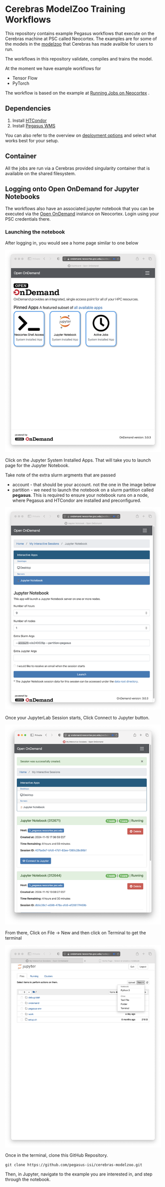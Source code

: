 # Cerebras ModelZoo Training Workflows

This repository contains example Pegasus workflows that execute on the Cerebras machine at PSC called Neocortex. The examples are for some of the models in the [modelzoo](https://portal.neocortex.psc.edu/docs/modelzoo.html) that Cerebras has made availble for users to run. 

The workflows in this repository validate, compiles and trains the model.

At the moment we have example workflows for 

* Tensor Flow
* PyTorch 

The workflow is based on the example at 
[Running Jobs on Neocortex](https://portal.neocortex.psc.edu/docs/running-jobs.html) .


## Dependencies

1. Install [HTCondor](https://htcondor.readthedocs.io/en/latest/getting-htcondor/)
2. Install [Pegasus WMS](https://pegasus.isi.edu/documentation/user-guide/installation.html)

You can also refer to the overview on [deployment options](https://pegasus.isi.edu/docs/5.0.8dev/user-guide/deployment-scenarios.html#hpc-clusters-system-install) 
and select what works best for your setup.

## Container

All the jobs are run via a Cerebras provided singularity container that is 
available on the shared filesystem.


## Logging onto Open OnDemand for Jupyter Notebooks

The workflows also have an associated jupyter notebook that you can be executed via the 
[Open OnDemand](https://ondemand.neocortex.psc.edu) instance on Neocortex. Login
using your PSC credentials there.

### Launching the notebook

After logging in, you would see a home page similar to one below

![Open OnDemand Home](./images/openondemand-home.png)

Click on the Jupyter System Installed Apps. That will take you to launch page for the
Jupyter Notebook.

Take note of the extra slurm argments that are passed

* account - that should be your account. not the one in the image below
* partition - we need to launch the notebook on a slurm partition called **pegasus**. This
              is required to ensure your notebook runs on a node, where Pegasus and HTCondor
              are installed and preconfigured.

![Open OnDemand Launch](./images/openondemand-notebook-launch.png)

Once your JupyterLab Session starts, Click Connect to Jupyter button.

![Open OnDemand Connect](./images/openondemand-notebook-connect.png)

From there, Click on File -> New and then click on Terminal to get the terminal

![Open OnDemand Terminal](./images/openondemand-notebook-terminal.png)

Once in the terminal, clone this GitHub Repository.

```
git clone https://github.com/pegasus-isi/cerebras-modelzoo.git
```

Then, in Jupyter, navigate to the example you are interested in, and step through the notebook.






